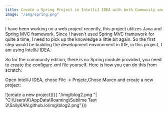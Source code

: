 ```yaml
---
title: Create a Spring Project in IntelliJ IDEA with both Community and Ultimate edition
image: "/img/spring.png"
---
```


I have been working on a web project recently, this project  utilizes Java and Spring MVC framework. Since I  haven't used Spring MVC framework for quite a time, I need to pick up the knowledge a little bit again.  So the first step would be building the development environment in IDE, in this project, I am using IntelliJ IDEA.

So for the community edition, there is no Spring module provided,  you need to create the configure xml file yourself.
Here is how you can do this from scratch:
 
 Open IntelliJ IDEA, chose File -> Projetc,Chose Maven and create a new project:
 
 ![create a new project]({{ "/img/blog2.png "| "C:\Users\K\AppData\Roaming\Sublime Text 3\SallyKAN.github.io\img\blog2.png"}})